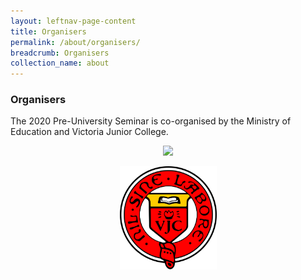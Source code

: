```yaml
---
layout: leftnav-page-content
title: Organisers
permalink: /about/organisers/
breadcrumb: Organisers
collection_name: about
---
```


### **Organisers**

The 2020 Pre-University Seminar is co-organised by the Ministry of Education and Victoria Junior College.
<p align="center">
  <a href="https://www.moe.gov.sg/"><img src="/images/moe-logo-white.jpg" style="width: 250px"></a>
</p>
<p align="center">
  <a href="https://victoriajc.moe.edu.sg/"><img src="/images/VJCCrest.png" style="width: 155px"></a>
</p>
